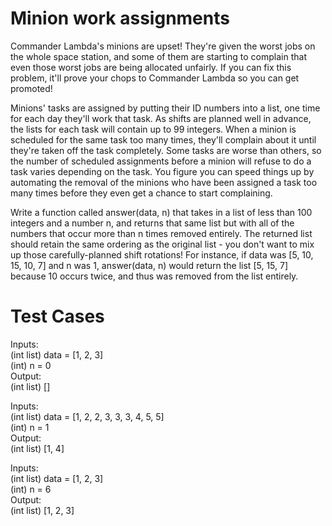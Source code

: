# Minion work assignments

Commander Lambda's minions are upset! They're given the worst jobs on the whole space station, and some of them are starting to complain that even those worst jobs are being allocated unfairly. If you can fix this problem, it'll prove your chops to Commander Lambda so you can get promoted!

Minions' tasks are assigned by putting their ID numbers into a list, one time for each day they'll work that task. As shifts are planned well in advance, the lists for each task will contain up to 99 integers. When a minion is scheduled for the same task too many times, they'll complain about it until they're taken off the task completely. Some tasks are worse than others, so the number of scheduled assignments before a minion will refuse to do a task varies depending on the task. You figure you can speed things up by automating the removal of the minions who have been assigned a task too many times before they even get a chance to start complaining.

Write a function called answer(data, n) that takes in a list of less than 100 integers and a number n, and returns that same list but with all of the numbers that occur more than n times removed entirely. The returned list should retain the same ordering as the original list - you don't want to mix up those carefully-planned shift rotations! For instance, if data was [5, 10, 15, 10, 7] and n was 1, answer(data, n) would return the list [5, 15, 7] because 10 occurs twice, and thus was removed from the list entirely.

Test Cases
==========

Inputs:\
(int list) data = [1, 2, 3]\
(int) n = 0\
Output:\
(int list) []

Inputs:\
(int list) data = [1, 2, 2, 3, 3, 3, 4, 5, 5]\
(int) n = 1\
Output:\
(int list) [1, 4]

Inputs:\
(int list) data = [1, 2, 3]\
(int) n = 6\
Output:\
(int list) [1, 2, 3]